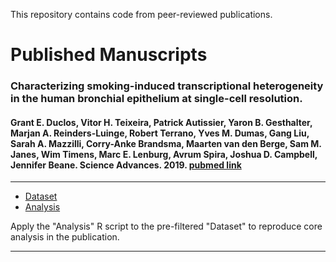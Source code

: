 This repository contains code from peer-reviewed publications.

# Published Manuscripts

### Characterizing smoking-induced transcriptional heterogeneity in the human bronchial epithelium at single-cell resolution.
#### Grant E. Duclos, Vitor H. Teixeira, Patrick Autissier, Yaron B. Gesthalter, Marjan A. Reinders-Luinge, Robert Terrano, Yves M. Dumas, Gang Liu, Sarah A. Mazzilli, Corry-Anke Brandsma, Maarten van den Berge, Sam M. Janes, Wim Timens, Marc E. Lenburg, Avrum Spira, Joshua D. Campbell, Jennifer Beane. Science Advances. 2019. [pubmed link](https://www.google.com)

***

* [Dataset](https://www.google.com)
* [Analysis](https://github.com/grant-duclos/manuscript-code-repository/blob/master/code/2019-Science-Advances/Analysis.R)

Apply the "Analysis" R script to the pre-filtered "Dataset" to reproduce core analysis in the publication.    

***
